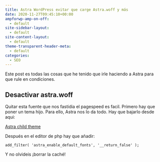 ```yaml
---
title: Astra WordPress evitar que carge Astra.woff y más
date: 2020-11-27T09:45:10+00:00
ampforwp-amp-on-off:
  - default
site-sidebar-layout:
  - default
site-content-layout:
  - default
theme-transparent-header-meta:
  - default
categories:
  - SEO
---
```

Este post es todas las cosas que he tenido que irle haciendo a Astra para que rule en condiciones. 

## Desactivar astra.woff

Quitar esta fuente que nos fastidia el pagespeed es facil. Primero hay que poner un tema hijo. Para ello, Astra nos lo da todo. Hay que bajarlo desde aqui:

<div class="wp-container-2 wp-block-buttons aligncenter">
  <div class="wp-block-button">
    <a class="wp-block-button__link" href="https://wpastra.com/child-theme-generator/" target="_blank" rel="noreferrer noopener">Astra child theme</a>
  </div>
</div>

Después en el editor de php hay que añadir:

<pre class="wp-block-code"><code>add_filter( 'astra_enable_default_fonts', '__return_false' );</code></pre>

Y no olvideis ¡borrar la caché!